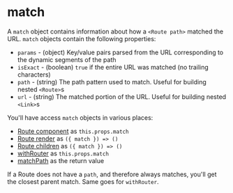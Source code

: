 # match

A `match` object contains information about how a `<Route path>` matched the URL. `match` objects contain the following properties:

  - `params` - (object) Key/value pairs parsed from the URL corresponding to the dynamic segments of the path
  - `isExact` - (boolean) `true` if the entire URL was matched (no trailing characters)
  - `path` - (string) The path pattern used to match. Useful for building nested `<Route>`s
  - `url` - (string) The matched portion of the URL. Useful for building nested `<Link>`s

You'll have access `match` objects in various places:

- [Route component](./Route.md#component) as `this.props.match`
- [Route render](./Route.md#render-func) as `({ match }) => ()`
- [Route children](./Route.md#children-func) as `({ match }) => ()`
- [withRouter](./withRouter.md) as `this.props.match`
- [matchPath](./withRouter.md) as the return value

If a Route does not have a `path`, and therefore always matches, you'll get the closest parent match. Same goes for `withRouter`.

